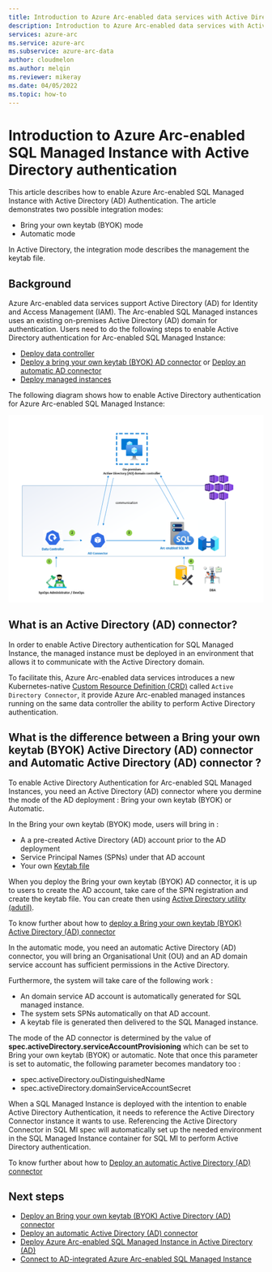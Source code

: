 ```yaml
---
title: Introduction to Azure Arc-enabled data services with Active Directory authentication
description: Introduction to Azure Arc-enabled data services with Active Directory authentication
services: azure-arc
ms.service: azure-arc
ms.subservice: azure-arc-data
author: cloudmelon
ms.author: melqin
ms.reviewer: mikeray
ms.date: 04/05/2022
ms.topic: how-to
---
```


# Introduction to Azure Arc-enabled SQL Managed Instance with Active Directory authentication 

This article describes how to enable Azure Arc-enabled SQL Managed Instance with Active Directory (AD) Authentication. The article demonstrates two possible integration modes: 
-  Bring your own keytab (BYOK) mode 
-  Automatic mode 

In Active Directory, the integration mode describes the management the keytab file.

## Background

Azure Arc-enabled data services support Active Directory (AD) for Identity and Access Management (IAM). The Arc-enabled SQL Managed instances uses an existing on-premises Active Directory (AD) domain for authentication. Users need to do the following steps to enable Active Directory authentication for Arc-enabled SQL Managed Instance: 

- [Deploy data controller](create-data-controller-indirect-cli.md) 
- [Deploy a bring your own keytab (BYOK) AD connector](deploy-byok-active-directory-connector.md) or [Deploy an automatic AD connector](deploy-automatic-active-directory-connector.md)
- [Deploy managed instances](deploy-active-directory-sql-managed-instance.md)

The following diagram shows how to enable Active Directory authentication for Azure Arc-enabled SQL Managed Instance:

![Actice Directory Deployment User journey](media/active-directory-deployment/active-directory-user-journey.png)


## What is an Active Directory (AD) connector?

In order to enable Active Directory authentication for SQL Managed Instance, the managed instance must be deployed in an environment that allows it to communicate with the Active Directory domain. 

To facilitate this, Azure Arc-enabled data services introduces a new Kubernetes-native [Custom Resource Definition (CRD)](https://kubernetes.io/docs/concepts/extend-kubernetes/api-extension/custom-resources/) called `Active Directory Connector`, it provide Azure Arc-enabled managed instances running on the same data controller the ability to perform Active Directory authentication.


## What is the difference between a Bring your own keytab (BYOK) Active Directory (AD) connector and Automatic Active Directory (AD) connector ?

To enable Active Directory Authentication for Arc-enabled SQL Managed Instances, you need an Active Directory (AD) connector where you dermine the mode of the AD deployment : Bring your own keytab (BYOK) or Automatic. 

In the Bring your own keytab (BYOK) mode, users will bring in : 
- A a pre-created Active Directory (AD) account prior to the AD deployment
- Service Principal Names (SPNs) under that AD account
- Your own [Keytab file](/sql/linux/sql-server-linux-ad-auth-understanding#what-is-a-keytab-file)

When you deploy the Bring your own keytab (BYOK) AD connector, it is up to users to create the AD account, take care of the SPN registration and create the keytab file. You can create then using [Active Directory utility (adutil)](/sql/linux/sql-server-linux-ad-auth-adutil-introduction).

To know further about how to [deploy a Bring your own keytab (BYOK) Active Directory (AD) connector](deploy-automatic-active-directory-connector.md)

In the automatic mode, you need an automatic Active Directory (AD) connector, you will bring an Organisational Unit (OU) and an AD domain service account has sufficient permissions in the Active Directory. 

Furthermore,  the system will take care of the following work : 
- An domain service AD account is automatically generated for SQL managed instance.
- The system sets SPNs automatically on that AD account.
- A keytab file is generated then delivered to the SQL Managed instance.

The mode of the AD connector is determined by the value of **spec.activeDirectory.serviceAccountProvisioning** which can be set to Bring your own keytab (BYOK) or automatic. Note that once this parameter is set to automatic, the following parameter becomes mandatory too : 
- spec.activeDirectory.ouDistinguishedName
- spec.activeDirectory.domainServiceAccountSecret

When a SQL Managed Instance is deployed with the intention to enable Active Directory Authentication, it needs to reference the Active Directory Connector instance it wants to use. Referencing the Active Directory Connector in SQL MI spec will automatically set up the needed environment in the SQL Managed Instance container for SQL MI to perform Active Directory authentication. 

To know further about how to [Deploy an automatic Active Directory (AD) connector](deploy-automatic-active-directory-connector.md)

## Next steps

* [Deploy an Bring your own keytab (BYOK) Active Directory (AD) connector](deploy-byok-active-directory-connector.md)
* [Deploy an automatic Active Directory (AD) connector](deploy-automatic-active-directory-connector.md)
* [Deploy Azure Arc-enabled SQL Managed Instance in Active Directory (AD)](deploy-active-directory-sql-managed-instance.md)
* [Connect to AD-integrated Azure Arc-enabled SQL Managed Instance](connect-active-directory-sql-managed-instance.md)
